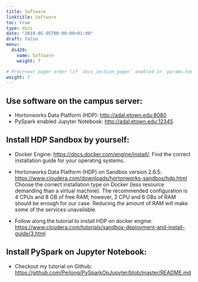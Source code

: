```yaml
---
title: Software
linktitle: Software
toc: true
type: docs
date: "2019-05-05T00:00:00+01:00"
draft: false
menu:
  ds420:
    name: Software
    weight: 7

# Prev/next pager order (if `docs_section_pager` enabled in `params.toml`)
weight: 7
---
```


## Use software on the campus server:
* Hortonworks Data Platform (HDP): http://adal.etown.edu:8080
* PySpark enabled Jupyter Notebook: http://adal.etown.edu:12345

## Install HDP Sandbox by yourself:
*	Docker Engine: https://docs.docker.com/engine/install/.
Find the correct installation guide for your operating systems.

*	Hortonworks Data Platform (HDP) on Sandbox version 2.6.5: https://www.cloudera.com/downloads/hortonworks-sandbox/hdp.html
Choose the correct installation type on Docker (less resource demanding than a virtual machine). The recommended configuration is 4 CPUs and 8 GB of free RAM; however, 2 CPU and 6 GBs of RAM should be enough for our case. Reducing the amount of RAM will make some of the services unavailable.

* Follow along the tutorial to install HDP on docker engine: https://www.cloudera.com/tutorials/sandbox-deployment-and-install-guide/3.html

## Install PySpark on Jupyter Notebook:

* Checkout my tutorial on Github: https://github.com/Peilong/PySparkOnJupyter/blob/master/README.md
